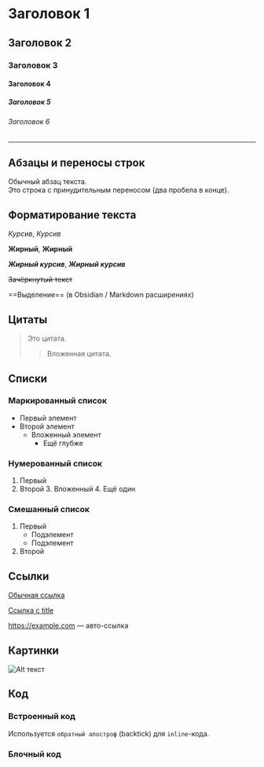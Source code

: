# Заголовок 1
## Заголовок 2
### Заголовок 3
#### Заголовок 4
##### Заголовок 5
###### Заголовок 6

---

## Абзацы и переносы строк

Обычный абзац текста.  
Это строка с принудительным переносом (два пробела в конце).

## Форматирование текста

*Курсив*, _Курсив_

**Жирный**, __Жирный__

***Жирный курсив***, ___Жирный курсив___

~~Зачёркнутый текст~~

==Выделение== (в Obsidian / Markdown расширениях)

## Цитаты

> Это цитата.
>> Вложенная цитата.

## Списки

### Маркированный список

- Первый элемент
- Второй элемент
  - Вложенный элемент
    - Ещё глубже

### Нумерованный список

1. Первый
2. Второй
   3. Вложенный
   4. Ещё один

### Смешанный список

1. Первый
   - Подэлемент
   - Подэлемент
2. Второй

## Ссылки

[Обычная ссылка](https://example.com)

[Ссылка с title](https://example.com "Подсказка")

<https://example.com> — авто-ссылка

## Картинки

![Alt текст](https://via.placeholder.com/150 "Подсказка")

## Код

### Встроенный код

Используется `обратный апостроф` (backtick) для `inline`-кода.

### Блочный код

<pre>
